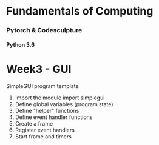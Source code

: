 # Fundamentals of Computing
### Pytorch & Codesculpture
#### Python 3.6

# Week3 - GUI

SimpleGUI program template

1. Import the module
import simplegui
2. Define global variables (program state)
3. Define "helper" functions
4. Define event handler functions
5. Create a frame
6. Register event handlers
7. Start frame and timers
